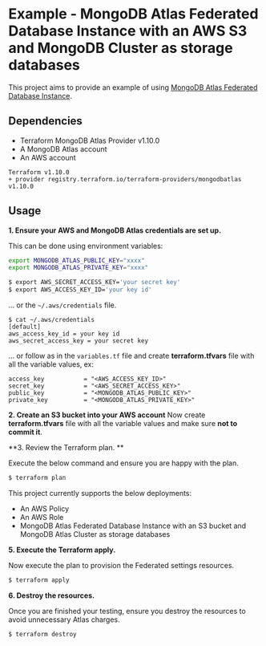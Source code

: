 # Example - MongoDB Atlas Federated Database Instance with an AWS S3 and MongoDB Cluster as storage databases

This project aims to provide an example of using [MongoDB Atlas Federated Database Instance](https://www.mongodb.com/docs/atlas/data-federation/overview/).


## Dependencies

* Terraform MongoDB Atlas Provider v1.10.0
* A MongoDB Atlas account 
* An AWS account

```
Terraform v1.10.0
+ provider registry.terraform.io/terraform-providers/mongodbatlas v1.10.0
```

## Usage

**1\. Ensure your AWS and MongoDB Atlas credentials are set up.**

This can be done using environment variables:

```bash
export MONGODB_ATLAS_PUBLIC_KEY="xxxx"
export MONGODB_ATLAS_PRIVATE_KEY="xxxx"
```

``` bash
$ export AWS_SECRET_ACCESS_KEY='your secret key'
$ export AWS_ACCESS_KEY_ID='your key id'
```

... or the `~/.aws/credentials` file.

```
$ cat ~/.aws/credentials
[default]
aws_access_key_id = your key id
aws_secret_access_key = your secret key
```
... or follow as in the `variables.tf` file and create **terraform.tfvars** file with all the variable values, ex:
```
access_key           = "<AWS_ACCESS_KEY_ID>"
secret_key           = "<AWS_SECRET_ACCESS_KEY>"
public_key           = "<MONGODB_ATLAS_PUBLIC_KEY>"
private_key          = "<MONGODB_ATLAS_PRIVATE_KEY>"
```
**2\. Create an S3 bucket into your AWS account**
Now create **terraform.tfvars** file with all the variable values and make sure **not to commit it**.

**3\. Review the Terraform plan. **

Execute the below command and ensure you are happy with the plan.

``` bash
$ terraform plan
```
This project currently supports the below deployments:

- An AWS Policy
- An AWS Role
- MongoDB Atlas Federated Database Instance with an S3 bucket and MongoDB Atlas Cluster as storage databases

**5\. Execute the Terraform apply.**

Now execute the plan to provision the Federated settings resources.

``` bash
$ terraform apply
```

**6\. Destroy the resources.**

Once you are finished your testing, ensure you destroy the resources to avoid unnecessary Atlas charges.

``` bash
$ terraform destroy
```
